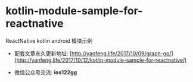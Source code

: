 # kotlin-module-sample-for-reactnative
ReactNative kotlin android 模块示例


* 配套文章永久更新地址: [http://yanfeng.life/2017/10/09/graph-go/](http://yanfeng.life/2017/10/12/kotlin-module-sample-for-reactnative/)

* 微信公众号交流: **ios122gg**
